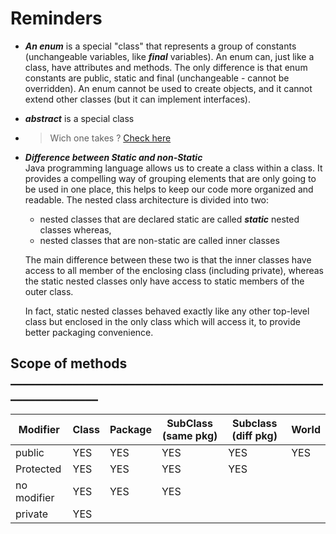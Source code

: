 # Reminders

* __*An enum*__ is a special "class" that represents a group of constants (unchangeable variables, like __*final*__ variables). An enum can, just like a class, have attributes and methods. The only difference is that enum constants are public, static and final (unchangeable - cannot be overridden). 
An enum cannot be used to create objects, and it cannot extend other classes (but it can implement interfaces).

* __*abstract*__ is a special class

* > Wich one takes ?  [Check here](https://drive.google.com/file/d/1f6gOhkju-FkL0OjjHRZqzJF-LvG9HR0L/view?usp=sharing)

* __*Difference  between Static and non-Static*__  
   Java programming language allows us to create a class within a class. It provides a compelling way of grouping elements that are only going to be used in one place, this helps to keep our code more organized and readable.
   The nested class architecture is divided into two: 
   * nested classes that are declared static are called __*static*__ nested classes whereas,
   * nested classes that are non-static are called inner classes    


    The main difference between these two is that the inner classes have access to all member of the enclosing class (including private), whereas the static nested classes only have access to static members of the outer class.

     In fact, static nested classes behaved exactly like any other top-level class but enclosed in the only class which will access it, to provide better packaging convenience.


## Scope of methods ________________________________________________________________
| Modifier    | Class | Package | SubClass (same pkg) | Subclass (diff pkg) | World |
|-------------|-------|---------|---------------------|---------------------|-------|
| public      |  YES  |   YES   |    YES              |    YES              | YES
| Protected   |  YES  |   YES   |    YES              |    YES              |
| no modifier |  YES  |   YES   |    YES              |                     |
| private     |  YES  |         |                     |                     |
